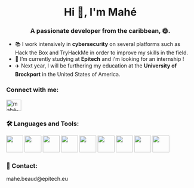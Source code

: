 <h1 align="center">Hi 👋, I'm Mahé</h1>
<h3 align="center">A passionate developer from the caribbean, 🌞.</h3>

- 📚 I work intensively in **cybersecurity** on several platforms such as Hack the Box and TryHackMe in order to improve my skills in the field.
- 🔭 I’m currently studying at **Epitech** and i'm looking for an internship !
- ✈️ Next year, I will be furthering my education at the **University of Brockport** in the United States of America.

<h3 align="left">Connect with me:</h3>
<p align="left">
<a href="https://linkedin.com/in/mahé-beaud" target="blank"><img align="center" src="https://raw.githubusercontent.com/rahuldkjain/github-profile-readme-generator/master/src/images/icons/Social/linked-in-alt.svg" alt="mahé-beaud" height="30" width="40" /></a>
</p>

<link rel="stylesheet" type='text/css' href="https://cdn.jsdelivr.net/gh/devicons/devicon@latest/devicon.min.css" />

<h3 align="left">🛠 Languages and Tools:</h3>
<div align="left">
  <img height='45px' src="https://cdn.jsdelivr.net/gh/devicons/devicon@latest/icons/python/python-original-wordmark.svg" />
  <img height='45px' src="https://cdn.jsdelivr.net/gh/devicons/devicon@latest/icons/javascript/javascript-plain.svg" />
  <img height='45px' src="https://cdn.jsdelivr.net/gh/devicons/devicon@latest/icons/typescript/typescript-original.svg" />
  <img height='45px' src="https://cdn.jsdelivr.net/gh/devicons/devicon@latest/icons/react/react-original-wordmark.svg" />
  <img height='45px' src="https://cdn.jsdelivr.net/gh/devicons/devicon@latest/icons/bash/bash-original.svg" />
  <img height='45px' src="https://cdn.jsdelivr.net/gh/devicons/devicon@latest/icons/docker/docker-original-wordmark.svg" />
  <img height='45px'src="https://cdn.jsdelivr.net/gh/devicons/devicon@latest/icons/mongodb/mongodb-original-wordmark.svg" />
  <img height='45px' src="https://cdn.jsdelivr.net/gh/devicons/devicon@latest/icons/jenkins/jenkins-original.svg" href='https://www.jenkins.io/'/>
  <img height='45px' src="https://cdn.jsdelivr.net/gh/devicons/devicon@latest/icons/amazonwebservices/amazonwebservices-plain-wordmark.svg" />


</div>

<h3 align="left">💬 Contact:</h3>
mahe.beaud@epitech.eu
